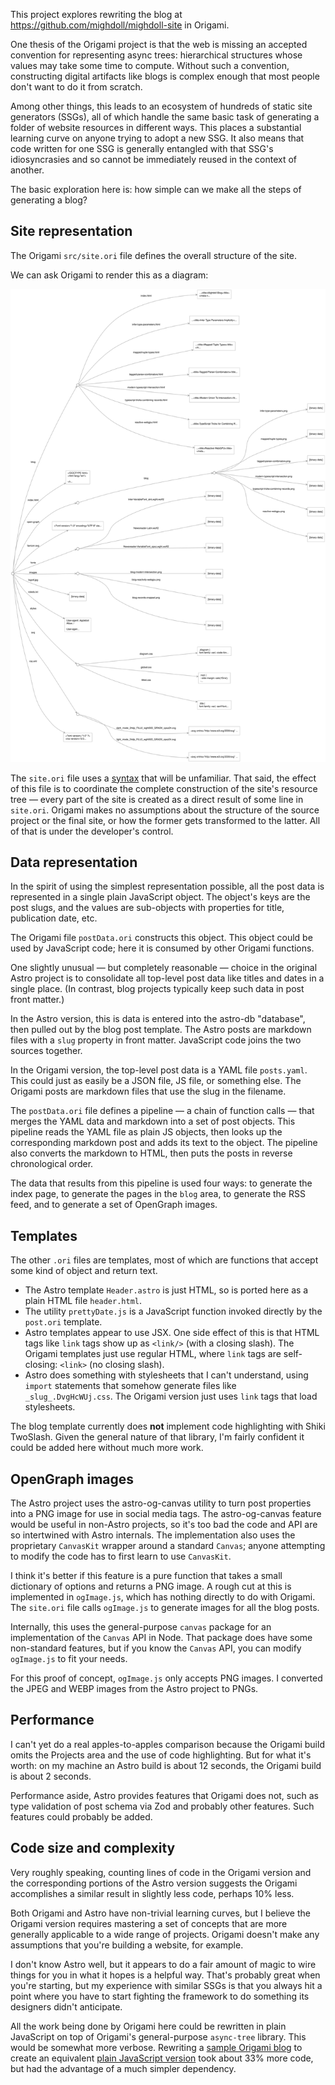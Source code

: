 This project explores rewriting the blog at https://github.com/mighdoll/mighdoll-site in Origami.

One thesis of the Origami project is that the web is missing an accepted convention for representing async trees: hierarchical structures whose values may take some time to compute. Without such a convention, constructing digital artifacts like blogs is complex enough that most people don't want to do it from scratch.

Among other things, this leads to an ecosystem of hundreds of static site generators (SSGs), all of which handle the same basic task of generating a folder of website resources in different ways. This places a substantial learning curve on anyone trying to adopt a new SSG. It also means that code written for one SSG is generally entangled with that SSG's idiosyncrasies and so cannot be immediately reused in the context of another.

The basic exploration here is: how simple can we make all the steps of generating a blog?

## Site representation

The Origami `src/site.ori` file defines the overall structure of the site.

We can ask Origami to render this as a diagram:

![](site.svg)

The `site.ori` file uses a [syntax](https://weborigami.org/language/syntax) that will be unfamiliar. That said, the effect of this file is to coordinate the complete construction of the site's resource tree — every part of the site is created as a direct result of some line in `site.ori`. Origami makes no assumptions about the structure of the source project or the final site, or how the former gets transformed to the latter. All of that is under the developer's control.

## Data representation

In the spirit of using the simplest representation possible, all the post data is represented in a single plain JavaScript object. The object's keys are the post slugs, and the values are sub-objects with properties for title, publication date, etc.

The Origami file `postData.ori` constructs this object. This object could be used by JavaScript code; here it is consumed by other Origami functions.

One slightly unusual — but completely reasonable — choice in the original Astro project is to consolidate all top-level post data like titles and dates in a single place. (In contrast, blog projects typically keep such data in post front matter.)

In the Astro version, this is data is entered into the astro-db "database", then pulled out by the blog post template. The Astro posts are markdown files with a `slug` property in front matter. JavaScript code joins the two sources together.

In the Origami version, the top-level post data is a YAML file `posts.yaml`. This could just as easily be a JSON file, JS file, or something else. The Origami posts are markdown files that use the slug in the filename.

The `postData.ori` file defines a pipeline — a chain of function calls — that merges the YAML data and markdown into a set of post objects. This pipeline reads the YAML file as plain JS objects, then looks up the corresponding markdown post and adds its text to the object. The pipeline also converts the markdown to HTML, then puts the posts in reverse chronological order.

The data that results from this pipeline is used four ways: to generate the index page, to generate the pages in the `blog` area, to generate the RSS feed, and to generate a set of OpenGraph images.

## Templates

The other `.ori` files are templates, most of which are functions that accept some kind of object and return text.

- The Astro template `Header.astro` is just HTML, so is ported here as a plain HTML file `header.html`.
- The utility `prettyDate.js` is a JavaScript function invoked directly by the `post.ori` template.
- Astro templates appear to use JSX. One side effect of this is that HTML tags like `link` tags show up as `<link/>` (with a closing slash). The Origami templates just use regular HTML, where `link` tags are self-closing: `<link>` (no closing slash).
- Astro does something with stylesheets that I can't understand, using `import` statements that somehow generate files like `_slug_.DvgHcWUj.css`. The Origami version just uses `link` tags that load stylesheets.

The blog template currently does **not** implement code highlighting with Shiki TwoSlash. Given the general nature of that library, I'm fairly confident it could be added here without much more work.

## OpenGraph images

The Astro project uses the astro-og-canvas utility to turn post properties into a PNG image for use in social media tags. The astro-og-canvas feature would be useful in non-Astro projects, so it's too bad the code and API are so intertwined with Astro internals. The implementation also uses the proprietary `CanvasKit` wrapper around a standard `Canvas`; anyone attempting to modify the code has to first learn to use `CanvasKit`.

I think it's better if this feature is a pure function that takes a small dictionary of options and returns a PNG image. A rough cut at this is implemented in `ogImage.js`, which has nothing directly to do with Origami. The `site.ori` file calls `ogImage.js` to generate images for all the blog posts.

Internally, this uses the general-purpose `canvas` package for an implementation of the `Canvas` API in Node. That package does have some non-standard features, but if you know the `Canvas` API, you can modify `ogImage.js` to fit your needs.

For this proof of concept, `ogImage.js` only accepts PNG images. I converted the JPEG and WEBP images from the Astro project to PNGs.

## Performance

I can't yet do a real apples-to-apples comparison because the Origami build omits the Projects area and the use of code highlighting. But for what it's worth: on my machine an Astro build is about 12 seconds, the Origami build is about 2 seconds.

Performance aside, Astro provides features that Origami does not, such as type validation of post schema via Zod and probably other features. Such features could probably be added.

## Code size and complexity

Very roughly speaking, counting lines of code in the Origami version and the corresponding portions of the Astro version suggests the Origami accomplishes a similar result in slightly less code, perhaps 10% less.

Both Origami and Astro have non-trivial learning curves, but I believe the Origami version requires mastering a set of concepts that are more generally applicable to a wide range of projects. Origami doesn't make any assumptions that you're building a website, for example.

I don't know Astro well, but it appears to do a fair amount of magic to wire things for you in what it hopes is a helpful way. That's probably great when you're starting, but my experience with similar SSGs is that you always hit a point where you have to start fighting the framework to do something its designers didn't anticipate.

All the work being done by Origami here could be rewritten in plain JavaScript on top of Origami's general-purpose `async-tree` library. This would be somewhat more verbose. Rewriting a [sample Origami blog](https://github.com/WebOrigami/pondlife) to create an equivalent [plain JavaScript version](https://github.com/WebOrigami/pondlife-js) took about 33% more code, but had the advantage of a much simpler dependency.
